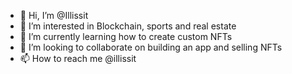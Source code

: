 - 👋 Hi, I’m @Illissit
- 👀 I’m interested in Blockchain, sports and real estate
- 🌱 I’m currently learning how to create custom NFTs
- 💞️ I’m looking to collaborate on building an app and selling NFTs
- 📫 How to reach me @illissit

<!---
MANY THANKS :) 
--->
